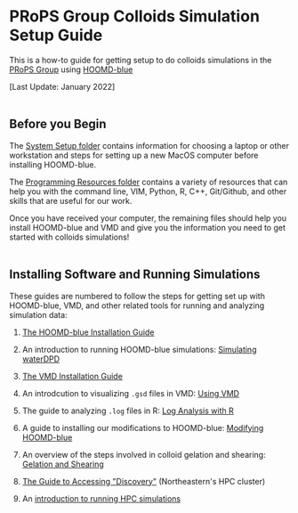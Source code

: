 # PRoPS Group Colloids Simulation Setup Guide

This is a how-to guide for getting setup to do colloids simulations in the [PRoPS Group] using [HOOMD-blue]

[PRoPS Group]: https://web.inortheastern.edu/complexfluids/
[HOOMD-blue]: http://glotzerlab.engin.umich.edu/hoomd-blue/

[Last Update: January 2022]
<br>
<br>
## Before you Begin

The [System Setup folder](/System-Setup) contains information for choosing a laptop or other workstation and steps for setting up a new MacOS computer before installing HOOMD-blue.

The [Programming Resources folder](/Programming-Resources) contains a variety of resources that can help you with the command line, VIM, Python, R, C++, Git/Github, and other skills that are useful for our work.

Once you have received your computer, the remaining files should help you install HOOMD-blue and VMD and give you the information you need to get started with colloids simulations!
<br>
<br>
## Installing Software and Running Simulations

These guides are numbered to follow the steps for getting set up with HOOMD-blue, VMD, and other related tools for running and analyzing simulation data:

1. [The HOOMD-blue Installation Guide](/01-HOOMDblue-Install-Guide.md)

2. An introduction to running HOOMD-blue simulations: [Simulating waterDPD](/02-Simulating-waterDPD.md)

3. [The VMD Installation Guide](/03-VMD-Install-Guide.md)

4. An introdcution to visualizing `.gsd` files in VMD: [Using VMD](/04-Using-VMD.md)

5. The guide to analyzing `.log` files in R: [Log Analysis with R](/05-Log-Analysis-with-R.md)

6. A guide to installing our modifications to HOOMD-blue: [Modifying HOOMD-blue](/06-Modifying-HOOMDblue.md)

7. An overview of the steps involved in colloid gelation and shearing: [Gelation and Shearing](/07-Gelation-and-Shearing.md)

8. [The Guide to Accessing "Discovery"](/08-Accessing-Discovery.md) (Northeastern's HPC cluster)

9. An [introduction to running HPC simulations](/09-Slurm-and-Disco.md)
